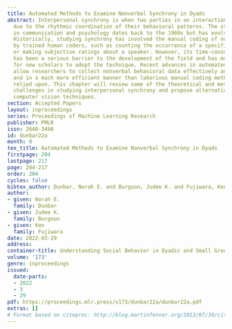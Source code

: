 ```yaml
---
title: Automated Methods to Examine Nonverbal Synchrony in Dyads
abstract: Interpersonal synchrony is when two parties in an interaction engage similarly
  due to the rhythmic coordination of their behavioral patterns. The study of synchrony
  in communication and psychology dates back to the 1960s but has evolved over time.
  Historically, studying synchrony has involved the manual coding of nonverbal cues
  by trained human coders, such as counting the occurrence of a specific behavior
  or making subjective ratings about a speaker. However, its time-consuming nature
  has been a serious barrier to the development of the field and has made it difficult
  for new scholars to adopt the technique. Recent advances in automated coding techniques
  allow researchers to collect nonverbal behavioral data effectively and objectively,
  and in a much more efficient manner than laborious manual coding methods historically
  relied upon. This chapter will review some of the theoretical and methodological
  challenges in studying interpersonal synchrony and propose alternatives using automated
  computer vision techniques.
section: Accepted Papers
layout: inproceedings
series: Proceedings of Machine Learning Research
publisher: PMLR
issn: 2640-3498
id: dunbar22a
month: 0
tex_title: Automated Methods to Examine Nonverbal Synchrony in Dyads
firstpage: 204
lastpage: 217
page: 204-217
order: 204
cycles: false
bibtex_author: Dunbar, Norah E. and Burgoon, Judee K. and Fujiwara, Ken
author:
- given: Norah E.
  family: Dunbar
- given: Judee K.
  family: Burgoon
- given: Ken
  family: Fujiwara
date: 2022-03-29
address:
container-title: Understanding Social Behavior in Dyadic and Small Group Interactions
volume: '173'
genre: inproceedings
issued:
  date-parts:
  - 2022
  - 3
  - 29
pdf: https://proceedings.mlr.press/v173/dunbar22a/dunbar22a.pdf
extras: []
# Format based on citeproc: http://blog.martinfenner.org/2013/07/30/citeproc-yaml-for-bibliographies/
---
```

